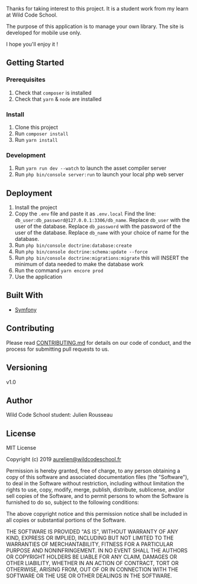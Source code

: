 Thanks for taking interest to this project. It is a student work from my learn at Wild Code School. 

The purpose of this application is to manage your own library. 
The site is developed for mobile use only.

I hope you'll enjoy it !

## Getting Started

### Prerequisites

1. Check that `composer` is installed
2. Check that `yarn` & `node` are installed

### Install

1. Clone this project
2. Run `composer install`
3. Run `yarn install`

### Development

1. Run `yarn run dev --watch` to launch the asset compiler server
2. Run `php bin/console server:run` to launch your local php web server

## Deployment

1. Install the project
2. Copy the `.env` file and paste it as `.env.local` 
Find the line: `db_user:db_password@127.0.0.1:3306/db_name`. 
Replace `db_user` with the user of the database. 
Replace `db_password` with the password of the user of the database. 
Replace `db_name` with your choice of name for the database. 
3. Run `php bin/console doctrine:database:create`
4. Run `php bin/console doctrine:schema:update --force`
5. Run `php bin/console doctrine:migrations:migrate` this will INSERT the minimum of data needed to make the database work
6. Run the command `yarn encore prod`
7. Use the application

## Built With

* [Symfony](https://github.com/symfony/symfony)

## Contributing

Please read [CONTRIBUTING.md](https://gist.github.com/PurpleBooth/b24679402957c63ec426) for details on our code of conduct, and the process for submitting pull requests to us.

## Versioning

v1.0

## Author

Wild Code School student:
Julien Rousseau


## License

MIT License

Copyright (c) 2019 aurelien@wildcodeschool.fr

Permission is hereby granted, free of charge, to any person obtaining a copy
of this software and associated documentation files (the "Software"), to deal
in the Software without restriction, including without limitation the rights
to use, copy, modify, merge, publish, distribute, sublicense, and/or sell
copies of the Software, and to permit persons to whom the Software is
furnished to do so, subject to the following conditions:

The above copyright notice and this permission notice shall be included in all
copies or substantial portions of the Software.

THE SOFTWARE IS PROVIDED "AS IS", WITHOUT WARRANTY OF ANY KIND, EXPRESS OR
IMPLIED, INCLUDING BUT NOT LIMITED TO THE WARRANTIES OF MERCHANTABILITY,
FITNESS FOR A PARTICULAR PURPOSE AND NONINFRINGEMENT. IN NO EVENT SHALL THE
AUTHORS OR COPYRIGHT HOLDERS BE LIABLE FOR ANY CLAIM, DAMAGES OR OTHER
LIABILITY, WHETHER IN AN ACTION OF CONTRACT, TORT OR OTHERWISE, ARISING FROM,
OUT OF OR IN CONNECTION WITH THE SOFTWARE OR THE USE OR OTHER DEALINGS IN THE
SOFTWARE.

